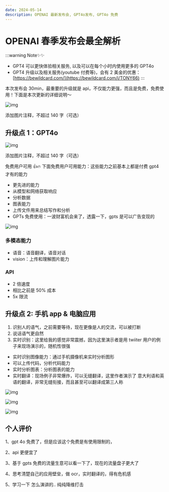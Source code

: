 ```yaml
---
date: 2024-05-14
description: OPENAI 最新发布会, GPT4o发布, GPT4o 免费
---
```


# OPENAI 春季发布会最全解析

:::warning Note✨✨

- GPT4 可以更快体验相关服务, 以及可以在每个小时内使用更多的 GPT4o
- GPT4 升级以及相关服务(youtube 付费等)，会有 2 美金的优惠：[https://bewildcard.com/](https://bewildcard.com/i/TONY66)
  :::

本次发布会 30min，最重要的升级就是 api，不仅能力更强，而且是免费，免费使用！下面是本次更新的详细说明～

![img](https://image.chatrepo.top/v2-9b617f575df29dc5566142ed73992f1f_720w.png)

添加图片注释，不超过 140 字（可选）

## 升级点 1：GPT4o

![img](https://image.chatrepo.top/v2-13cdd0cae5de8f2a60a556e8dbdbb025_720w.png)

添加图片注释，不超过 140 字（可选）

免费用户可用 👍🔥 下面免费用户可用能力：这些能力之前基本上都是付费 gpt4 才有的能力

- 更先进的能力
- 从模型和网络获取响应
- 分析数据
- 图表能力
- 上传文件用来总结写作和分析
- GPTs 免费使用：一波财富机会来了，透露一下，gpts 是可以广告变现的

![img](https://image.chatrepo.top/v2-61c5cd8dfd85d279bdd2eebf707444df_720w.png)

### 多模态能力

- 语音：语音翻译，语音对话
- vision：上传和理解图片能力

### API

- 2 倍速度
- 相比之前是 50% 成本
- 5x 限流

## 升级点 2: 手机 app & 电脑应用

1. 识别人的语气，之前需要等待，现在更像是人的交流，可以被打断
2. 说话语气更自然
3. 实时识别：这里给我的感觉非常震撼，因为这里演示者是用 twiiter 用户的例子来现场演示的，随机性很强

- 实时识别图像能力：通过手机摄像机来实时分析图形
- 可以上传代码，分析代码能力
- 实时分析图表：分析图表的能力
- 实时翻译：现场例子非常爆炸，可以无缝翻译，这里作者演示了 意大利语和英语的翻译，非常无缝衔接，而且甚至可以翻译成第三人称

![img](https://image.chatrepo.top/v2-0181d8c889e7a5c18535e60ab9443708_720w.png)

![img](https://image.chatrepo.top/v2-9cef2a18086989bb0f9cb58706bace27_720w.png)

![img](https://image.chatrepo.top/v2-4193cd6450dec4a891f1f6a48ab6f2a8_720w.png)

## 个人评价

1、gpt 4o 免费了，但是应该这个免费是有使用限制的，

2、api 更便宜了

3、基于 gpts 免费的流量生意可以看一下了，现在的流量盘子更大了

4、思考清楚自己的应用壁垒，做 ocr，实时翻译的，得有危机感

5、学习一下 怎么演讲的.. 纯纯降维打击
